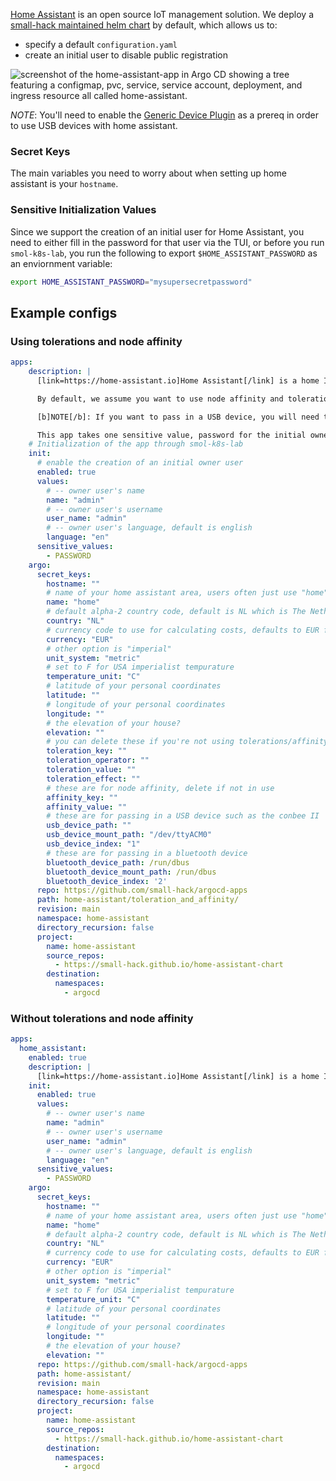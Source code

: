 [Home Assistant](https://www.home-assistant.io/) is an open source IoT management solution. We deploy a [small-hack maintained helm chart](https://github.com/small-hack/home-assistant-chart/) by default, which allows us to:

- specify a default `configuration.yaml`
- create an initial user to disable public registration

<img src="../../assets/images/screenshots/home-assistant_screenshot.png" alt="screenshot of the home-assistant-app in Argo CD showing a tree featuring a configmap, pvc, service, service account, deployment, and ingress resource all called home-assistant.">

*NOTE*: You'll need to enable the [Generic Device Plugin](/k8s_apps/generic-device-plugin.md) as a prereq in order to use USB devices with home assistant.

### Secret Keys

The main variables you need to worry about when setting up home assistant is your `hostname`.

### Sensitive Initialization Values
Since we support the creation of an initial user for Home Assistant, you need to either fill in the password for that user via the TUI, or before you run `smol-k8s-lab`, you run the following to export `$HOME_ASSISTANT_PASSWORD` as an enviornment variable:

```bash
export HOME_ASSISTANT_PASSWORD="mysupersecretpassword"
```

## Example configs

### Using tolerations and node affinity

```yaml
apps:
    description: |
      [link=https://home-assistant.io]Home Assistant[/link] is a home IOT management solution.

      By default, we assume you want to use node affinity and tolerations to keep home assistant pods on certain nodes and keep other pods off said nodes. If you don't want to use either of these features but still want to use the small-hack/argocd-apps repo, first change the argo path to /home-assistant/ and then remove the 'toleration_' and 'affinity' secret_keys from the yaml file under apps.home_assistant.description.

      [b]NOTE[/b]: If you want to pass in a USB device, you will need the generic device plugin (which is available as a default Argo CD app via smol-k8s-lab 💙)

      This app takes one sensitive value, password for the initial owner user. You can also pass it in as an enviornment variable called $HOME_ASSISTANT_PASSWORD.
    # Initialization of the app through smol-k8s-lab
    init:
      # enable the creation of an initial owner user
      enabled: true
      values:
        # -- owner user's name
        name: "admin"
        # -- owner user's username
        user_name: "admin"
        # -- owner user's language, default is english
        language: "en"
      sensitive_values:
        - PASSWORD
    argo:
      secret_keys:
        hostname: ""
        # name of your home assistant area, users often just use "home"
        name: "home"
        # default alpha-2 country code, default is NL which is The Netherlands
        country: "NL"
        # currency code to use for calculating costs, defaults to EUR for euro
        currency: "EUR"
        # other option is "imperial"
        unit_system: "metric"
        # set to F for USA imperialist tempurature
        temperature_unit: "C"
        # latitude of your personal coordinates
        latitude: ""
        # longitude of your personal coordinates
        longitude: ""
        # the elevation of your house?
        elevation: ""
        # you can delete these if you're not using tolerations/affinity
        toleration_key: ""
        toleration_operator: ""
        toleration_value: ""
        toleration_effect: ""
        # these are for node affinity, delete if not in use
        affinity_key: ""
        affinity_value: ""
        # these are for passing in a USB device such as the conbee II
        usb_device_path: ""
        usb_device_mount_path: "/dev/ttyACM0"
        usb_device_index: "1"
        # these are for passing in a bluetooth device
        bluetooth_device_path: /run/dbus
        bluetooth_device_mount_path: /run/dbus
        bluetooth_device_index: '2'
      repo: https://github.com/small-hack/argocd-apps
      path: home-assistant/toleration_and_affinity/
      revision: main
      namespace: home-assistant
      directory_recursion: false
      project:
        name: home-assistant
        source_repos:
          - https://small-hack.github.io/home-assistant-chart
        destination:
          namespaces:
            - argocd
```

### Without tolerations and node affinity

```yaml
apps:
  home_assistant:
    enabled: true
    description: |
      [link=https://home-assistant.io]Home Assistant[/link] is a home IOT management solution.
    init:
      enabled: true
      values:
        # -- owner user's name
        name: "admin"
        # -- owner user's username
        user_name: "admin"
        # -- owner user's language, default is english
        language: "en"
      sensitive_values:
        - PASSWORD
    argo:
      secret_keys:
        hostname: ""
        # name of your home assistant area, users often just use "home"
        name: "home"
        # default alpha-2 country code, default is NL which is The Netherlands
        country: "NL"
        # currency code to use for calculating costs, defaults to EUR for euro
        currency: "EUR"
        # other option is "imperial"
        unit_system: "metric"
        # set to F for USA imperialist tempurature
        temperature_unit: "C"
        # latitude of your personal coordinates
        latitude: ""
        # longitude of your personal coordinates
        longitude: ""
        # the elevation of your house?
        elevation: ""
      repo: https://github.com/small-hack/argocd-apps
      path: home-assistant/
      revision: main
      namespace: home-assistant
      directory_recursion: false
      project:
        name: home-assistant
        source_repos:
          - https://small-hack.github.io/home-assistant-chart
        destination:
          namespaces:
            - argocd
```
